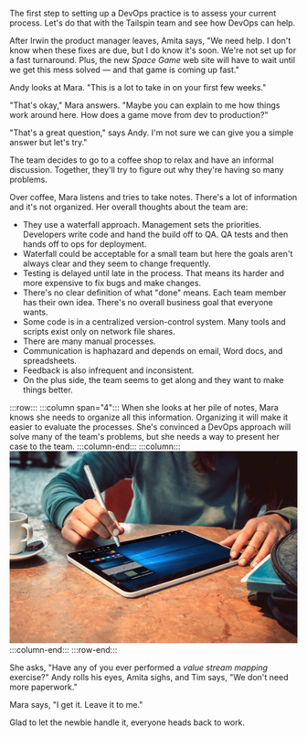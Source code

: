 The first step to setting up a DevOps practice is to assess your current process. Let's do that with the Tailspin team and see how DevOps can help.

After Irwin the product manager leaves, Amita says, "We need help. I don't know when these fixes are due, but I do know it's soon. We're not set up for a fast turnaround. Plus, the new _Space Game_ web site will have to wait until we get this mess solved &mdash; and that game is coming up fast."

Andy looks at Mara. "This is a lot to take in on your first few weeks."

"That's okay," Mara answers. "Maybe you can explain to me how things work around here. How does a game move from dev to production?"

"That's a great question," says Andy. I'm not sure we can give you a simple answer but let's try."

The team decides to go to a coffee shop to relax and have an informal discussion. Together, they'll try to figure out why they're having so many problems.

Over coffee, Mara listens and tries to take notes. There's a lot of information and it's not organized. Her overall thoughts about the team are:

* They use a waterfall approach. Management sets the priorities. Developers write code and hand the build off to QA. QA tests and then hands off to ops for deployment.
* Waterfall could be acceptable for a small team but here the goals aren't always clear and they seem to change frequently.
* Testing is delayed until late in the process. That means its harder and more expensive to fix bugs and make changes.
* There's no clear definition of what "done" means. Each team member has their own idea. There's no overall business goal that everyone wants.
* Some code is in a centralized version-control system. Many tools and scripts exist only on network file shares.
* There are many manual processes.
* Communication is haphazard and depends on email, Word docs, and spreadsheets.
* Feedback is also infrequent and inconsistent.
* On the plus side, the team seems to get along and they want to make things better.

:::row:::
:::column span="4":::
When she looks at her pile of notes, Mara knows she needs to organize all this information. Organizing it will make it easier to evaluate the processes. She's convinced a DevOps approach will solve many of the team's problems, but she needs a way to present her case to the team.
:::column-end:::
:::column:::
![Mara at the coffee shop taking notes on her tablet](../media/3-taking-notes.jpg)
:::column-end:::
:::row-end:::

She asks, "Have any of you ever performed a _value stream mapping_ exercise?" Andy rolls his eyes, Amita sighs, and Tim says, "We don't need more paperwork."

Mara says, "I get it. Leave it to me."

Glad to let the newbie handle it, everyone heads back to work.
